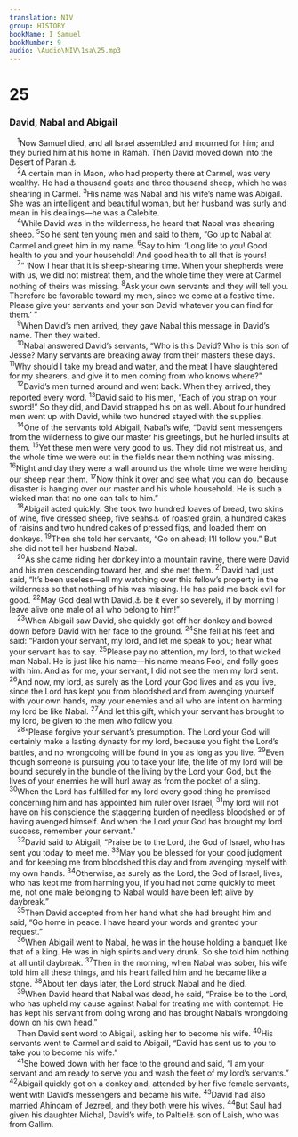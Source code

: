 ```yaml
---
translation: NIV
group: HISTORY
bookName: I Samuel 
bookNumber: 9
audio: \Audio\NIV\1sa\25.mp3
---
```


<div class="title"><h1>25</h1><h3>David, Nabal and Abigail </h3></div>
<span class="verse 1sa_25_1"> <sup>1</sup>Now Samuel died, and all Israel assembled and mourned for him; and they buried him at his home in Ramah. Then David moved down into the Desert of Paran.<a data-toggle="tooltip" data-placement="bottom" title="Hebrew and some Septuagint manuscripts; other Septuagint manuscripts Maon">⚓</a><br/></span>
<span class="verse 1sa_25_2"> <sup>2</sup>A certain man in Maon, who had property there at Carmel, was very wealthy. He had a thousand goats and three thousand sheep, which he was shearing in Carmel. </span>
<span class="verse 1sa_25_3"><sup>3</sup>His name was Nabal and his wife’s name was Abigail. She was an intelligent and beautiful woman, but her husband was surly and mean in his dealings—he was a Calebite. <br/></span>
<span class="verse 1sa_25_4"> <sup>4</sup>While David was in the wilderness, he heard that Nabal was shearing sheep. </span>
<span class="verse 1sa_25_5"><sup>5</sup>So he sent ten young men and said to them, “Go up to Nabal at Carmel and greet him in my name. </span>
<span class="verse 1sa_25_6"><sup>6</sup>Say to him: ‘Long life to you! Good health to you and your household! And good health to all that is yours! <br/></span>
<span class="verse 1sa_25_7"> <sup>7</sup>“ ‘Now I hear that it is sheep-shearing time. When your shepherds were with us, we did not mistreat them, and the whole time they were at Carmel nothing of theirs was missing. </span>
<span class="verse 1sa_25_8"><sup>8</sup>Ask your own servants and they will tell you. Therefore be favorable toward my men, since we come at a festive time. Please give your servants and your son David whatever you can find for them.’ ” <br/></span>
<span class="verse 1sa_25_9"> <sup>9</sup>When David’s men arrived, they gave Nabal this message in David’s name. Then they waited. <br/></span>
<span class="verse 1sa_25_10"> <sup>10</sup>Nabal answered David’s servants, “Who is this David? Who is this son of Jesse? Many servants are breaking away from their masters these days. </span>
<span class="verse 1sa_25_11"><sup>11</sup>Why should I take my bread and water, and the meat I have slaughtered for my shearers, and give it to men coming from who knows where?” <br/></span>
<span class="verse 1sa_25_12"> <sup>12</sup>David’s men turned around and went back. When they arrived, they reported every word. </span>
<span class="verse 1sa_25_13"><sup>13</sup>David said to his men, “Each of you strap on your sword!” So they did, and David strapped his on as well. About four hundred men went up with David, while two hundred stayed with the supplies. <br/></span>
<span class="verse 1sa_25_14"> <sup>14</sup>One of the servants told Abigail, Nabal’s wife, “David sent messengers from the wilderness to give our master his greetings, but he hurled insults at them. </span>
<span class="verse 1sa_25_15"><sup>15</sup>Yet these men were very good to us. They did not mistreat us, and the whole time we were out in the fields near them nothing was missing. </span>
<span class="verse 1sa_25_16"><sup>16</sup>Night and day they were a wall around us the whole time we were herding our sheep near them. </span>
<span class="verse 1sa_25_17"><sup>17</sup>Now think it over and see what you can do, because disaster is hanging over our master and his whole household. He is such a wicked man that no one can talk to him.” <br/></span>
<span class="verse 1sa_25_18"> <sup>18</sup>Abigail acted quickly. She took two hundred loaves of bread, two skins of wine, five dressed sheep, five seahs<a data-toggle="tooltip" data-placement="bottom" title="That is, probably about 60 pounds or about 27 kilograms">⚓</a> of roasted grain, a hundred cakes of raisins and two hundred cakes of pressed figs, and loaded them on donkeys. </span>
<span class="verse 1sa_25_19"><sup>19</sup>Then she told her servants, “Go on ahead; I’ll follow you.” But she did not tell her husband Nabal. <br/></span>
<span class="verse 1sa_25_20"> <sup>20</sup>As she came riding her donkey into a mountain ravine, there were David and his men descending toward her, and she met them. </span>
<span class="verse 1sa_25_21"><sup>21</sup>David had just said, “It’s been useless—all my watching over this fellow’s property in the wilderness so that nothing of his was missing. He has paid me back evil for good. </span>
<span class="verse 1sa_25_22"><sup>22</sup>May God deal with David,<a data-toggle="tooltip" data-placement="bottom" title="Some Septuagint manuscripts; Hebrew with David’s enemies">⚓</a> be it ever so severely, if by morning I leave alive one male of all who belong to him!” <br/></span>
<span class="verse 1sa_25_23"> <sup>23</sup>When Abigail saw David, she quickly got off her donkey and bowed down before David with her face to the ground. </span>
<span class="verse 1sa_25_24"><sup>24</sup>She fell at his feet and said: “Pardon your servant, my lord, and let me speak to you; hear what your servant has to say. </span>
<span class="verse 1sa_25_25"><sup>25</sup>Please pay no attention, my lord, to that wicked man Nabal. He is just like his name—his name means Fool, and folly goes with him. And as for me, your servant, I did not see the men my lord sent. </span>
<span class="verse 1sa_25_26"><sup>26</sup>And now, my lord, as surely as the Lord your God lives and as you live, since the Lord has kept you from bloodshed and from avenging yourself with your own hands, may your enemies and all who are intent on harming my lord be like Nabal. </span>
<span class="verse 1sa_25_27"><sup>27</sup>And let this gift, which your servant has brought to my lord, be given to the men who follow you. <br/></span>
<span class="verse 1sa_25_28"> <sup>28</sup>“Please forgive your servant’s presumption. The Lord your God will certainly make a lasting dynasty for my lord, because you fight the Lord’s battles, and no wrongdoing will be found in you as long as you live. </span>
<span class="verse 1sa_25_29"><sup>29</sup>Even though someone is pursuing you to take your life, the life of my lord will be bound securely in the bundle of the living by the Lord your God, but the lives of your enemies he will hurl away as from the pocket of a sling. </span>
<span class="verse 1sa_25_30"><sup>30</sup>When the Lord has fulfilled for my lord every good thing he promised concerning him and has appointed him ruler over Israel, </span>
<span class="verse 1sa_25_31"><sup>31</sup>my lord will not have on his conscience the staggering burden of needless bloodshed or of having avenged himself. And when the Lord your God has brought my lord success, remember your servant.” <br/></span>
<span class="verse 1sa_25_32"> <sup>32</sup>David said to Abigail, “Praise be to the Lord, the God of Israel, who has sent you today to meet me. </span>
<span class="verse 1sa_25_33"><sup>33</sup>May you be blessed for your good judgment and for keeping me from bloodshed this day and from avenging myself with my own hands. </span>
<span class="verse 1sa_25_34"><sup>34</sup>Otherwise, as surely as the Lord, the God of Israel, lives, who has kept me from harming you, if you had not come quickly to meet me, not one male belonging to Nabal would have been left alive by daybreak.” <br/></span>
<span class="verse 1sa_25_35"> <sup>35</sup>Then David accepted from her hand what she had brought him and said, “Go home in peace. I have heard your words and granted your request.” <br/></span>
<span class="verse 1sa_25_36"> <sup>36</sup>When Abigail went to Nabal, he was in the house holding a banquet like that of a king. He was in high spirits and very drunk. So she told him nothing at all until daybreak. </span>
<span class="verse 1sa_25_37"><sup>37</sup>Then in the morning, when Nabal was sober, his wife told him all these things, and his heart failed him and he became like a stone. </span>
<span class="verse 1sa_25_38"><sup>38</sup>About ten days later, the Lord struck Nabal and he died. <br/></span>
<span class="verse 1sa_25_39"> <sup>39</sup>When David heard that Nabal was dead, he said, “Praise be to the Lord, who has upheld my cause against Nabal for treating me with contempt. He has kept his servant from doing wrong and has brought Nabal’s wrongdoing down on his own head.” <br/> Then David sent word to Abigail, asking her to become his wife. </span>
<span class="verse 1sa_25_40"><sup>40</sup>His servants went to Carmel and said to Abigail, “David has sent us to you to take you to become his wife.” <br/></span>
<span class="verse 1sa_25_41"> <sup>41</sup>She bowed down with her face to the ground and said, “I am your servant and am ready to serve you and wash the feet of my lord’s servants.” </span>
<span class="verse 1sa_25_42"><sup>42</sup>Abigail quickly got on a donkey and, attended by her five female servants, went with David’s messengers and became his wife. </span>
<span class="verse 1sa_25_43"><sup>43</sup>David had also married Ahinoam of Jezreel, and they both were his wives. </span>
<span class="verse 1sa_25_44"><sup>44</sup>But Saul had given his daughter Michal, David’s wife, to Paltiel<a data-toggle="tooltip" data-placement="bottom" title="Hebrew Palti , a variant of Paltiel">⚓</a> son of Laish, who was from Gallim. <br/></span>
